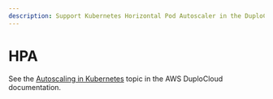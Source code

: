 ```yaml
---
description: Support Kubernetes Horizontal Pod Autoscaler in the DuploCloud Portal
---
```


# HPA

See the [Autoscaling in Kubernetes](../aws/use-cases/auto-scaling/kubernetes-scaling-options.md) topic in the AWS DuploCloud documentation.
